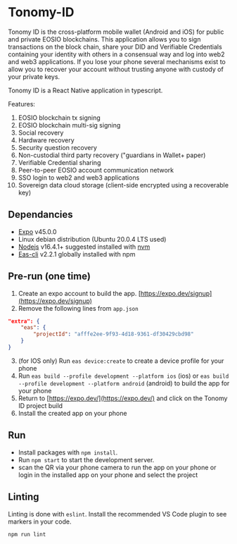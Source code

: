 # Tonomy-ID

Tonomy ID is the cross-platform mobile wallet (Android and iOS) for public and private EOSIO blockchains. This application allows you to sign transactions on the block chain, share your DID and Verifiable Credentials containing your identity with others in a consensual way and log into web2 and web3 applications. If you lose your phone several mechanisms exist to allow you to recover your account without trusting anyone with custody of your private keys.

Tonomy ID is a React Native application in typescript.

Features:

1. EOSIO blockchain tx signing
2. EOSIO blockchain multi-sig signing
3. Social recovery
4. Hardware recovery
5. Security question recovery
6. Non-custodial third party recovery ("guardians in Wallet+ paper)
7. Verifiable Credential sharing
8. Peer-to-peer EOSIO account communication network
9. SSO login to web2 and web3 applications
10. Sovereign data cloud storage (client-side encrypted using a recoverable key)

## Dependancies

- [Expo](https://expo.dev)  v45.0.0
- Linux debian distribution (Ubuntu 20.0.4 LTS used)
- [Nodejs](https://nodejs.org) v16.4.1+ suggested installed with [nvm](https://github.com/nvm-sh/nvm)
- [Eas-cli](https://docs.expo.dev/workflow/expo-cli/) v2.2.1 globally installed with npm

## Pre-run (one time)

1. Create an expo account to build the app. [https://expo.dev/signup](https://expo.dev/signup)
2. Remove the following lines from `app.json`

```json
"extra": {
    "eas": {
        "projectId": "afffe2ee-9f93-4d18-9361-df30429cbd98"
    }
}
```

3. (for IOS only) Run `eas device:create` to create a device profile for your phone
4. Run `eas build --profile development --platform ios` (ios) or `eas build --profile development --platform android` (android) to build the app for your phone
5. Return to [https://expo.dev/](https://expo.dev/) and click on the Tonomy ID project build
6. Install the created app on your phone

## Run

- Install packages with `npm install`.
- Run `npm start` to start the development server.
- scan the QR via your phone camera to run the app on your phone or login in the installed app on your phone and select the project

## Linting

Linting is done with `eslint`. Install the recommended VS Code plugin to see markers in your code.

```bash
npm run lint
```
